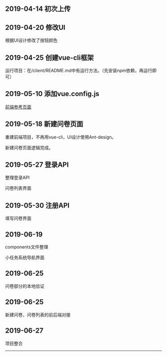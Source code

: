## 2019-04-14 初次上传

## 2019-04-20 修改UI

根据UI设计修改了按钮颜色

## 2019-04-25 创建vue-cli框架

运行项目：在/client/README.md中有运行方法。（先安装npm依赖，再运行即可）

## 2019-05-10 添加vue.config.js

[前端参考页面](https://wj.qq.com/)

## 2019-05-18 新建问卷页面

重建前端项目，不再用vue-cli，UI设计使用Ant-design。

新建问卷页面逻辑完成。

## 2019-05-27 登录API

整理登录API

问卷列表界面

## 2019-05-30 注册API

填写问卷界面

## 2019-06-19

components文件整理

小任务系统导航界面

## 2019-06-25

问卷部分的本地验证

## 2019-06-25

新建问卷，问卷列表的前后端对接

## 2019-06-27

项目整合

---

